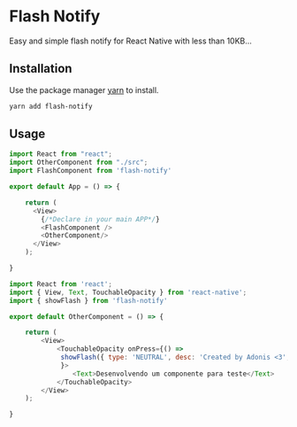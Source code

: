 # Flash Notify

Easy and simple flash notify for React Native with less than 10KB...

## Installation

Use the package manager [yarn](https://yarnpkg.com/) to install.

```bash
yarn add flash-notify
```

## Usage

```javascript
import React from "react";
import OtherComponent from "./src";
import FlashComponent from 'flash-notify'

export default App = () => {

    return (
      <View>
        {/*Declare in your main APP*/}
        <FlashComponent />
        <OtherComponent/>
      </View>
    );

}
```


```javascript
import React from 'react';
import { View, Text, TouchableOpacity } from 'react-native';
import { showFlash } from 'flash-notify'

export default OtherComponent = () => {

    return (
        <View>
            <TouchableOpacity onPress={() =>
             showFlash({ type: 'NEUTRAL', desc: 'Created by Adonis <3', title: 'Flash Message' }) 
             }>
                <Text>Desenvolvendo um componente para teste</Text>
            </TouchableOpacity>
        </View>
    );

}
